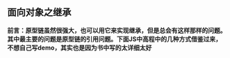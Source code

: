 ## 面向对象之继承

**前言：原型链虽然很强大，也可以用它来实现继承，但是总会有这样那样的问题。其中最主要的问题是原型链的引用问题。下面JS中高程中的几种方式借鉴过来，不想自己写demo，其实也是因为书中写的太详细太好**



